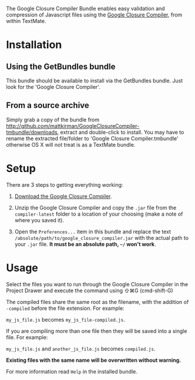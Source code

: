 The Google Closure Compiler Bundle enables easy validation and compression of Javascript files using the [Google Closure Compiler](http://code.google.com/closure/compiler/), from within TextMate.


# Installation

## Using the GetBundles bundle

This bundle should be available to install via the GetBundles bundle. Just look for the 'Google Closure Compiler'.

## From a source archive

Simply grab a copy of the bundle from  <http://github.com/mattkirman/GoogleClosureCompiler-tmbundle/downloads>, extract and double-click to install. You may have to rename the extracted file/folder to 'Google Closure Compiler.tmbundle' otherwise OS X will not treat is as a TextMate bundle.


# Setup

There are 3 steps to getting everything working:

1. [Download the Google Closure Compiler](http://closure-compiler.googlecode.com/files/compiler-latest.zip).

2. Unzip the Google Closure Compiler and copy the `.jar` file from the `compiler-latest` folder to a location of your choosing (make a note of where you saved it).

3. Open the `Preferences...` item in this bundle and replace the text `/absolute/path/to/google_closure_compiler.jar` with the actual path to your `.jar` file. __It must be an absolute path, `~/` won't work__.


# Usage

Select the files you want to run through the Google Closure Compiler in the Project Drawer and execute the command using &#x21E7;&#8984;G (cmd-shift-G)

The compiled files share the same root as the filename, with the addition of `-compiled` before the file extension. For example:

`my_js_file.js` becomes `my_js_file-compiled.js`.

If you are compiling more than one file then they will be saved into a single file. For example:

`my_js_file.js` and `another_js_file.js` becomes `compiled.js`.

__Existing files with the same name will be overwritten without warning.__

For more information read `Help` in the installed bundle.